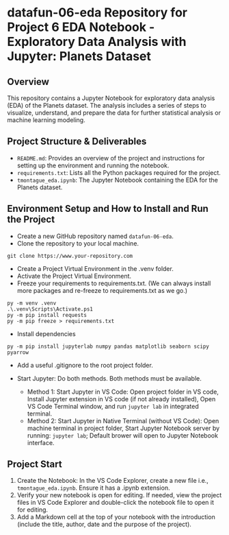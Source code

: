 # datafun-06-eda Repository for Project 6 EDA Notebook - Exploratory Data Analysis with Jupyter: Planets Dataset

## Overview

This repository contains a Jupyter Notebook for exploratory data analysis (EDA) of the Planets dataset. The analysis includes a series of steps to visualize, understand, and prepare the data for further statistical analysis or machine learning modeling.

## Project Structure & Deliverables

- `README.md`: Provides an overview of the project and instructions for setting up the environment and running the notebook.
- `requirements.txt`: Lists all the Python packages required for the project.
- `tmontague_eda.ipynb`: The Jupyter Notebook containing the EDA for the Planets dataset.

## Environment Setup and How to Install and Run the Project

- Create a new GitHub repository named `datafun-06-eda`.
- Clone the repository to your local machine.
```console
git clone https://www.your-repository.com
```
- Create a Project Virtual Environment in the .venv folder.
- Activate the Project Virtual Environment.
- Freeze your requirements to requirements.txt.  (We can always install more packages and re-freeze to requirements.txt as we go.)

```console
py -m venv .venv
.\.venv\Scripts\Activate.ps1
py -m pip install requests
py -m pip freeze > requirements.txt
```
- Install dependencies

```console
py -m pip install jupyterlab numpy pandas matplotlib seaborn scipy pyarrow
```

- Add a useful .gitignore to the root project folder.

- Start Jupyter: Do both methods. Both methods must be available.
    - Method 1: Start Jupyter in VS Code: Open project folder in VS code, Install Jupyter extension in VS code (if not already installed), Open VS Code Terminal window, and run `jupyter lab` in integrated terminal.
    - Method 2: Start Jupyter in Native Terminal (without VS Code): Open machine terminal in project folder, Start Jupyter Notebook server by running: `jupyter lab`; Default brower will open to Jupyter Notebook interface.


## Project Start

1. Create the Notebook: In the VS Code Explorer, create a new file i.e., `tmontague_eda.ipynb`. Ensure it has a .ipynb extension.
2. Verify your new notebook is open for editing. If needed, view the project files in VS Code Explorer and double-click the notebook file to open it for editing.
3. Add a Markdown cell at the top of your notebook with the introduction (include the title, author, date and the purpose of the project).

